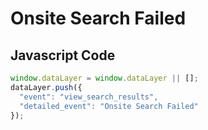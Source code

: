 # Onsite Search Failed

### 

## Javascript Code
```js
window.dataLayer = window.dataLayer || [];
dataLayer.push({
  "event": "view_search_results",
  "detailed_event": "Onsite Search Failed"
});
```








